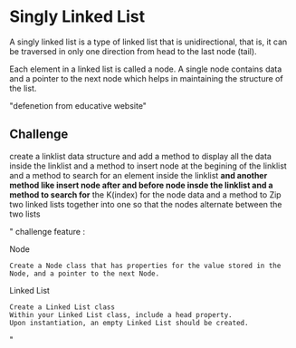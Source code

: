 # Singly Linked List
<!-- Short summary or background information -->
A singly linked list is a type of linked list that is unidirectional, that is, it can be traversed in only one direction from head to the last node (tail).

Each element in a linked list is called a node. A single node contains data and a pointer to the next node which helps in maintaining the structure of the list.

"defenetion from educative website"

## Challenge
<!-- Description of the challenge -->
create a linklist data structure and
add a method to display all the data inside the linklist and a method to insert node at the begining of the linklist and a method to search for an element inside the linklist
**and another method like insert node after and before node insde the linklist and a method to search for**
the K(index) for the node data
and a method to Zip two linked lists together into one so that the nodes alternate between the two lists

"
challenge feature :

Node

    Create a Node class that has properties for the value stored in the Node, and a pointer to the next Node.

Linked List

    Create a Linked List class
    Within your Linked List class, include a head property.
    Upon instantiation, an empty Linked List should be created.

"